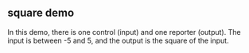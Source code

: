 
## square demo

In this demo, there is one control (input) and one reporter (output). The input is between -5 and 5, and the output is the square of the input.